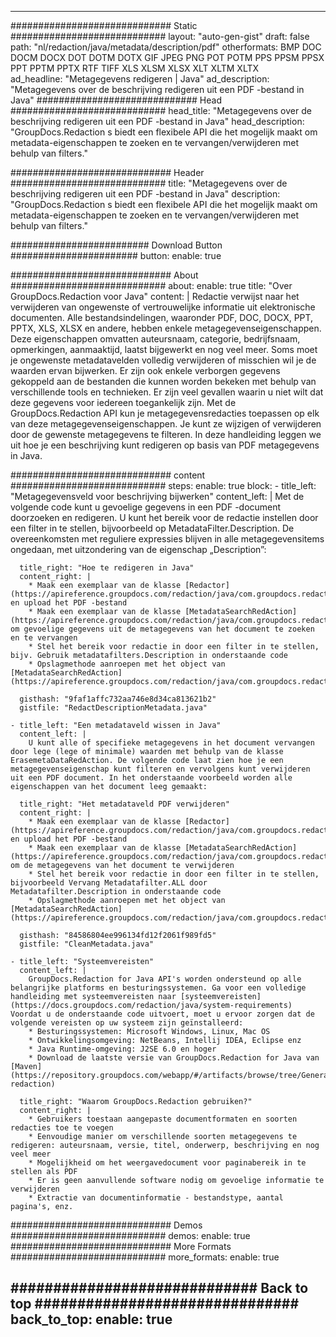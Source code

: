 
---
############################# Static ############################
layout: "auto-gen-gist" 
draft: false
path: "nl/redaction/java/metadata/description/pdf"
otherformats: BMP DOC DOCM DOCX DOT DOTM DOTX GIF JPEG PNG POT POTM PPS PPSM PPSX PPT PPTM PPTX RTF TIFF XLS XLSM XLSX XLT XLTM XLTX  
ad_headline: "Metagegevens redigeren | Java"
ad_description: "Metagegevens over de beschrijving redigeren uit een PDF -bestand in Java"
############################# Head ############################
head_title: "Metagegevens over de beschrijving redigeren uit een PDF -bestand in Java"
head_description: "GroupDocs.Redaction s biedt een flexibele API die het mogelijk maakt om metadata-eigenschappen te zoeken en te vervangen/verwijderen met behulp van filters."

############################# Header ############################
title: "Metagegevens over de beschrijving redigeren uit een PDF -bestand in Java"
description: "GroupDocs.Redaction s biedt een flexibele API die het mogelijk maakt om metadata-eigenschappen te zoeken en te vervangen/verwijderen met behulp van filters."

######################### Download Button #######################
button:
    enable: true

############################# About ############################
about:
    enable: true
    title: "Over GroupDocs.Redaction voor Java"
    content: |
        Redactie verwijst naar het verwijderen van ongewenste of vertrouwelijke informatie uit elektronische documenten. Alle bestandsindelingen, waaronder PDF, DOC, DOCX, PPT, PPTX, XLS, XLSX en andere, hebben enkele metagegevenseigenschappen. Deze eigenschappen omvatten auteursnaam, categorie, bedrijfsnaam, opmerkingen, aanmaaktijd, laatst bijgewerkt en nog veel meer. Soms moet je ongewenste metadatavelden volledig verwijderen of misschien wil je de waarden ervan bijwerken. Er zijn ook enkele verborgen gegevens gekoppeld aan de bestanden die kunnen worden bekeken met behulp van verschillende tools en technieken. Er zijn veel gevallen waarin u niet wilt dat deze gegevens voor iedereen toegankelijk zijn. Met de GroupDocs.Redaction API kun je metagegevensredacties toepassen op elk van deze metagegevenseigenschappen. Je kunt ze wijzigen of verwijderen door de gewenste metagegevens te filteren. In deze handleiding leggen we uit hoe je een beschrijving kunt redigeren op basis van PDF metagegevens in Java.

############################# content ############################
steps:
    enable: true
    block:
    - title_left: "Metagegevensveld voor beschrijving bijwerken"
      content_left: |
        Met de volgende code kunt u gevoelige gegevens in een PDF -document doorzoeken en redigeren. U kunt het bereik voor de redactie instellen door een filter in te stellen, bijvoorbeeld op MetadataFilter.Description. De overeenkomsten met reguliere expressies blijven in alle metagegevensitems ongedaan, met uitzondering van de eigenschap „Description”: 

      title_right: "Hoe te redigeren in Java"
      content_right: |
        * Maak een exemplaar van de klasse [Redactor](https://apireference.groupdocs.com/redaction/java/com.groupdocs.redaction/Redactor) en upload het PDF -bestand
        * Maak een exemplaar van de klasse [MetadataSearchRedAction](https://apireference.groupdocs.com/redaction/java/com.groupdocs.redaction.redactions/MetadataSearchRedaction) om gevoelige gegevens uit de metagegevens van het document te zoeken en te vervangen
        * Stel het bereik voor redactie in door een filter in te stellen, bijv. Gebruik metadatafilters.Description in onderstaande code
        * Opslagmethode aanroepen met het object van [MetadataSearchRedAction](https://apireference.groupdocs.com/redaction/java/com.groupdocs.redaction.redactions/MetadataSearchRedaction) 

      gisthash: "9faf1affc732aa746e8d34ca813621b2"
      gistfile: "RedactDescriptionMetadata.java"
      
    - title_left: "Een metadataveld wissen in Java"
      content_left: |
        U kunt alle of specifieke metagegevens in het document vervangen door lege (lege of minimale) waarden met behulp van de klasse ErasemetaDataRedAction. De volgende code laat zien hoe je een metagegevenseigenschap kunt filteren en vervolgens kunt verwijderen uit een PDF document. In het onderstaande voorbeeld worden alle eigenschappen van het document leeg gemaakt: 
        
      title_right: "Het metadataveld PDF verwijderen"
      content_right: |
        * Maak een exemplaar van de klasse [Redactor](https://apireference.groupdocs.com/redaction/java/com.groupdocs.redaction/Redactor) en upload het PDF -bestand
        * Maak een exemplaar van de klasse [MetadataSearchRedAction](https://apireference.groupdocs.com/redaction/java/com.groupdocs.redaction.redactions/MetadataSearchRedaction) om de metagegevens van het document te verwijderen
        * Stel het bereik voor redactie in door een filter in te stellen, bijvoorbeeld Vervang Metadatafilter.ALL door Metadatafilter.Description in onderstaande code
        * Opslagmethode aanroepen met het object van [MetadataSearchRedAction](https://apireference.groupdocs.com/redaction/java/com.groupdocs.redaction.redactions/MetadataSearchRedaction) 
        
      gisthash: "84586804ee996134fd12f2061f989fd5"
      gistfile: "CleanMetadata.java"

    - title_left: "Systeemvereisten"
      content_left: |
        GroupDocs.Redaction for Java API's worden ondersteund op alle belangrijke platforms en besturingssystemen. Ga voor een volledige handleiding met systeemvereisten naar [systeemvereisten](https://docs.groupdocs.com/redaction/java/system-requirements) Voordat u de onderstaande code uitvoert, moet u ervoor zorgen dat de volgende vereisten op uw systeem zijn geïnstalleerd:
        * Besturingssystemen: Microsoft Windows, Linux, Mac OS
        * Ontwikkelingsomgeving: NetBeans, Intellij IDEA, Eclipse enz
        * Java Runtime-omgeving: J2SE 6.0 en hoger
        * Download de laatste versie van GroupDocs.Redaction for Java van [Maven](https://repository.groupdocs.com/webapp/#/artifacts/browse/tree/General/repo/com/groupdocs/groupdocs-redaction)
        
      title_right: "Waarom GroupDocs.Redaction gebruiken?"
      content_right: |
        * Gebruikers toestaan aangepaste documentformaten en soorten redacties toe te voegen
        * Eenvoudige manier om verschillende soorten metagegevens te redigeren: auteursnaam, versie, titel, onderwerp, beschrijving en nog veel meer
        * Mogelijkheid om het weergavedocument voor paginabereik in te stellen als PDF
        * Er is geen aanvullende software nodig om gevoelige informatie te verwijderen
        * Extractie van documentinformatie - bestandstype, aantal pagina's, enz.
        

############################# Demos ############################
demos:
    enable: true
############################# More Formats ############################
more_formats:
    enable: true

############################# Back to top ###############################
back_to_top:
    enable: true
---